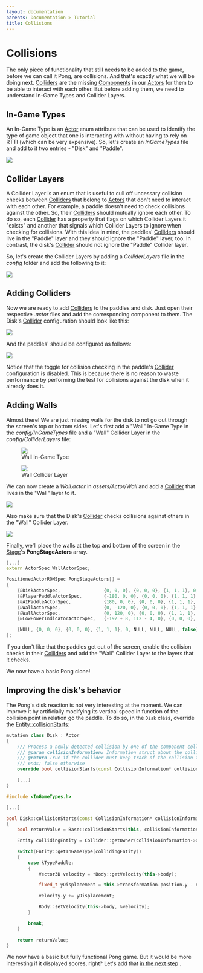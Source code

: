 ```yaml
---
layout: documentation
parents: Documentation > Tutorial
title: Collisions
---
```


# Collisions

The only piece of functionality that still needs to be added to the game, before we can call it Pong, are collisions. And that's exactly what we will be doing next. [Colliders](/documentation/api/class-collider/) are the missing [Components](/documentation/api/class-component/) in our [Actors](/documentation/api/class-actor/) for them to be able to interact with each other. But before adding them, we need to understand In-Game Types and Collider Layers.

## In-Game Types

An In-Game Type is an [Actor](/documentation/api/class-component/) enum attribute that can be used to identify the type of game object that one is interacting with without having to rely on RTTI (which can be very expensive). So, let's create an _InGameTypes_ file and add to it two entries - "Disk" and "Paddle".

<a href="/documentation/images/tutorial/in-game-types.png" data-toggle="lightbox" data-gallery="gallery" data-caption="In-Game Types "><img src="/documentation/images/tutorial/in-game-types.png" /></a>

## Collider Layers

A Collider Layer is an enum that is useful to cull off uncessary collision checks between [Colliders](/documentation/api/class-collider/) that belong to [Actors](/documentation/api/class-component/) that don't need to interact with each other. For example, a paddle doesn't need to check collisions against the other. So, their [Colliders](/documentation/api/class-collider/) should mutually ignore each other. To do so, each [Collider](/documentation/api/class-collider/) has a property that flags on which Collider Layers it "exists" and another that signals which Collider Layers to ignore when checking for collisions. With this idea in mind, the paddles' [Colliders](/documentation/api/class-collider/) should live in the "Paddle" layer and they should ignore the "Paddle" layer, too. In contrast, the disk's [Collider](/documentation/api/class-collider/) should not ignore the "Paddle" Collider layer.

So, let's create the Collider Layers by adding a _ColliderLayers_ file in the _config_ folder and add the following to it:

<a href="/documentation/images/tutorial/collider-layers.png" data-toggle="lightbox" data-gallery="gallery" data-caption="Collider Layers"><img src="/documentation/images/tutorial/collider-layers.png" /></a>

## Adding Colliders

Now we are ready to add [Colliders](/documentation/api/class-collider/) to the paddles and disk. Just open their respective _.actor_ files and add the corresponding component to them. The Disk's [Collider](/documentation/api/class-collider/) configuration should look like this:

<a href="/documentation/images/tutorial/disk-collider.png" data-toggle="lightbox" data-gallery="gallery" data-caption="Disk collider"><img src="/documentation/images/tutorial/disk-collider.png" /></a>

And the paddles' should be configured as follows:

<a href="/documentation/images/tutorial/paddle-collider.png" data-toggle="lightbox" data-gallery="gallery" data-caption="Paddle collider"><img src="/documentation/images/tutorial/paddle-collider.png" /></a>

Notice that the toggle for collision checking in the paddle's [Collider](/documentation/api/class-collider/) configuration is disabled. This is because there is no reason to waste performance by performing the test for collisions against the disk when it already does it.

## Adding Walls

Almost there! We are just missing walls for the disk to not go out through the screen's top or bottom sides. Let's first add a "Wall" In-Game Type in the _config/InGameTypes_ file and a "Wall" Collider Layer in the _config/ColliderLayers_ file:

<figure style="width: 48%">
    <a href="/documentation/images/tutorial/wall-in-game-type.png" data-toggle="lightbox" data-gallery="gallery" data-caption="Wall In-Game Type">
        <img src="/documentation/images/tutorial/wall-in-game-type.png" />
    </a>
    <figcaption>
        Wall In-Game Type
    </figcaption>
</figure>
<figure style="width: 48%">
    <a href="/documentation/images/tutorial/wall-collider-layer.png" data-toggle="lightbox" data-gallery="gallery" data-caption="Wall Collider Layer">
        <img src="/documentation/images/tutorial/wall-collider-layer.png" />
    </a>
    <figcaption>
        Wall Collider Layer
    </figcaption>
</figure>

We can now create a _Wall.actor_ in _assets/Actor/Wall_ and add a [Collider](/documentation/api/class-collider/) that lives in the "Wall" layer to it.

<a href="/documentation/images/tutorial/wall-actor.png" data-toggle="lightbox" data-gallery="gallery" data-caption="Wall Actor"><img src="/documentation/images/tutorial/wall-actor.png" /></a>

Also make sure that the Disk's [Collider](/documentation/api/class-collider/) checks collisions against others in the "Wall" Collider Layer.

<a href="/documentation/images/tutorial/disk-collider-wall.png" data-toggle="lightbox" data-gallery="gallery" data-caption="Disk Wall Collider Layer"><img src="/documentation/images/tutorial/disk-collider-wall.png" /></a>

Finally, we'll place the walls at the top and bottom of the screen in the [Stage](/documentation/api/struct-stage-spec/)'s **PongStageActors** array.

```cpp
[...]
extern ActorSpec WallActorSpec;

PositionedActorROMSpec PongStageActors[] =
{
    {&DiskActorSpec,                {0, 0, 0}, {0, 0, 0}, {1, 1, 1}, 0, NULL, NULL, NULL, false},
    {&PlayerPaddleActorSpec,        {-180, 0, 0}, {0, 0, 0}, {1, 1, 1}, 0, NULL, NULL, NULL, false},
    {&AIPaddleActorSpec,            {180, 0, 0}, {0, 0, 0}, {1, 1, 1}, 0, NULL, NULL, NULL, false},
    {&WallActorSpec,                {0, -120, 0}, {0, 0, 0}, {1, 1, 1}, 0, NULL, NULL, NULL, false},
    {&WallActorSpec,                {0, 120, 0}, {0, 0, 0}, {1, 1, 1}, 0, NULL, NULL, NULL, false},
    {&LowPowerIndicatorActorSpec,   {-192 + 8, 112 - 4, 0}, {0, 0, 0}, {1, 1, 1}, 0, NULL, NULL, NULL, false},

    {NULL, {0, 0, 0}, {0, 0, 0}, {1, 1, 1}, 0, NULL, NULL, NULL, false},
};
```

If you don't like that the paddles get out of the screen, enable the collision checks in their [Colliders](/documentation/api/class-collider/) and add the "Wall" Collider Layer to the layers that it checks.

We now have a basic Pong clone!

## Improving the disk's behavior

The Pong's disk reaction is not very interesting at the moment. We can improve it by artificially modifying its vertical speed in function of the collision point in relation go the paddle. To do so, in the `Disk` class, override the [Entity::collisionStarts](/documentation/api/class-entity/):

```cpp
mutation class Disk : Actor
{
    /// Process a newly detected collision by one of the component colliders.
    /// @param collisionInformation: Information struct about the collision to resolve
    /// @return True if the collider must keep track of the collision to detect if it persists and when it
    /// ends; false otherwise
    override bool collisionStarts(const CollisionInformation* collisionInformation);

    [...]
}
```

```cpp
#include <InGameTypes.h>

[...]

bool Disk::collisionStarts(const CollisionInformation* collisionInformation)
{
    bool returnValue = Base::collisionStarts(this, collisionInformation);

    Entity collidingEntity = Collider::getOwner(collisionInformation->otherCollider);

    switch(Entity::getInGameType(collidingEntity))
    {
        case kTypePaddle:
        {
            Vector3D velocity = *Body::getVelocity(this->body);

            fixed_t yDisplacement = this->transformation.position.y - Entity::getPosition(collidingEntity)->y;

            velocity.y += yDisplacement;

            Body::setVelocity(this->body, &velocity);
        }

        break;
    }

    return returnValue;
}
```

We now have a basic but fully functional Pong game. But it would be more interesting if it displayed scores, right? Let's add that [in the next step](/documentation/tutorial/scores/) <i class="fa fa-arrow-right"></i>.

